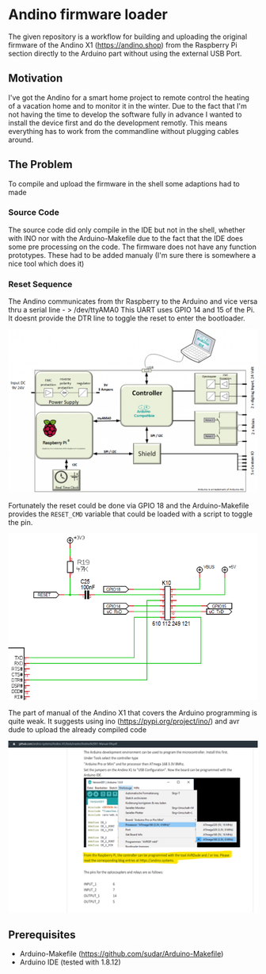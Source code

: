 # Andino firmware loader
The given repository is a workflow for building and uploading the original firmware of the Andino X1 (https://andino.shop) from the Raspberry Pi section directly to the Arduino part without using the external USB Port.


## Motivation
I've got the Andino for a smart home project to remote control the heating of a vacation home and to monitor it in the winter. Due to the fact that I'm not having the time to develop the software fully in advance I wanted to install the device first and
do the development remotly. This means everything has to work from the commandline without plugging cables around.

## The Problem
To compile and upload the firmware in the shell some adaptions had to made
### Source Code
The source code did only compile in the IDE but not in the shell, whether with INO nor with the Arduino-Makefile due to the fact that the IDE does some pre processing on the code. The firmware does not have any function prototypes. These had to
be added manualy (I'm sure there is somewhere a nice tool which does it)
### Reset Sequence

The Andino communicates from thr Raspberry to the Arduino and vice versa thru a serial line - > /dev/ttyAMA0
This UART uses GPIO 14 and 15 of the Pi. It doesnt provide the DTR line to toggle the reset to enter the bootloader. 

![Image of Manual screenshot](https://github.com/andino-systems/Andino-X1/blob/master/doc/img/Andino-X1-Block-schema-1024x671.png)

Fortunately the reset could be done via GPIO 18 and the Arduino-Makefile provides the  ``` RESET_CMD ``` variable that could be loaded with a script to toggle the pin.



![Image of Manual screenshot](https://github.com/ewenzlaff/AndinoX1_firmware_loader/blob/master/Andino_BaseBord_screenshot.png)

The part of manual of the Andino X1 that covers the Arduino programming is quite weak. It suggests using ino (https://pypi.org/project/ino/) and avr dude to upload the already compiled code

![Image of Manual screenshot](https://github.com/ewenzlaff/AndinoX1_firmware_loader/blob/master/Andino_Manual_Screenshot.png)



## Prerequisites
- Arduino-Makefile (https://github.com/sudar/Arduino-Makefile)
- Arduino IDE (tested with 1.8.12)


